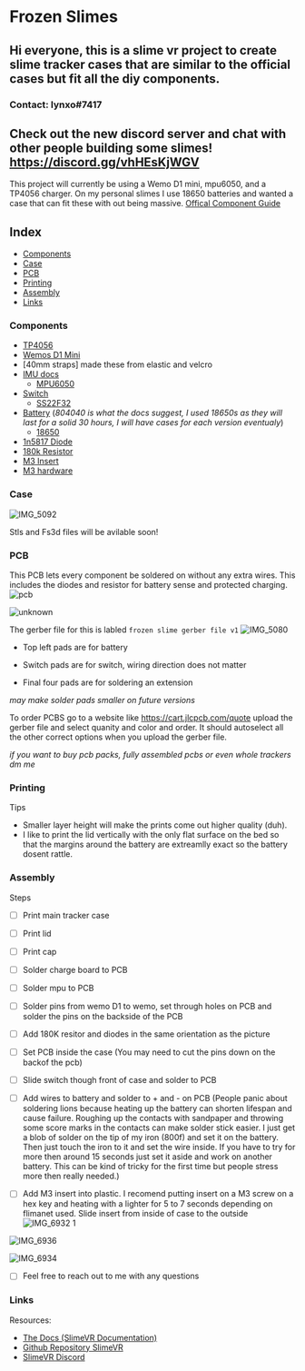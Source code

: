 # Frozen Slimes 

## Hi everyone, this is a slime vr project to create slime tracker cases that are similar to the official cases but fit all the diy components.

### Contact: lynxo#7417

## Check out the new discord server and chat with other people building some slimes! https://discord.gg/vhHEsKjWGV

This project will currently be using a Wemo D1 mini, mpu6050, and a TP4056 charger. On my personal slimes I use 18650 batteries and wanted a case that can fit these with out being massive. [Offical Component Guide](https://docs.slimevr.dev/diy/components-guide.html)


## Index
- [Components](#Components)
- [Case](#Case)
- [PCB](#PCB)
- [Printing](#Printing)
- [Assembly](#Assembly)
- [Links](#Links)


### Components

    
- [TP4056](https://www.amazon.com/HiLetgo-Lithium-Battery-Charging-Protect/dp/B00LTQU2RK/ref=sr_1_3?crid=31BCDZYQGA5IU&keywords=TP4056&qid=1643591253&sprefix=tp4056%2Caps%2C124&sr=8-3)
- [Wemos D1 Mini](https://www.amazon.com/Organizer-ESP8266-Internet-Development-Compatible/dp/B081PX9YFV/ref=sr_1_3?crid=2FMF3NVYGOSPK&keywords=wemos+d1+mini&qid=1643591309&sprefix=wemos+d1+mini%2Caps%2C136&sr=8-3)
- [40mm straps] made these from elastic and velcro
- [IMU docs](https://docs.slimevr.dev/diy/components-guide.html)
    - [MPU6050](https://www.amazon.com/MPU-6050-Accelerometer-Gyroscope-Converter-Compatible/dp/B08TH9NH55/ref=sr_1_6?crid=1W65V3QJ27XN&keywords=mpu+6050&qid=1643591376&sprefix=mpu+6050%2Caps%2C136&sr=8-6)  
- [Switch](https://docs.slimevr.dev/diy/components-guide.htmll)
    - [SS22F32](https://www.aliexpress.com/item/32975535599.html)
- [Battery](https://docs.slimevr.dev/diy/components-guide.html) (*804040 is what the docs suggest, I used 18650s as they will last for a solid 30 hours, I will have cases for each version eventualy*)
    - [18650](https://www.amazon.com/s?k=18650&crid=2H65KICLJGU4U&sprefix=18650%2Caps%2C301&ref=nb_sb_noss_1)
- [1n5817 Diode](https://www.amazon.com/100-Pieces-1N5817-Schottky-Rectifier/dp/B079KDQQPD/ref=sr_1_5?crid=1EPLYISD4R4G3&keywords=1n5817+Diode&qid=1659032765&sprefix=1n5817+diode%2Caps%2C130&sr=8-5)
- [180k Resistor](https://www.amazon.com/EDGELEC-Resistor-Tolerance-Resistance-Optional/dp/B07HDFCNXB/ref=sr_1_3?crid=9MPFJ93KJT6X&keywords=180k+resistor&qid=1659032821&sprefix=180k+%2Caps%2C129&sr=8-3)
- [M3 Insert](https://www.amazon.com/initeq-M3-0-5-Threaded-Inserts-Printing/dp/B077CL322T/ref=sxin_16_ac_d_mf_brs?ac_md=6-2-aW5pdGVx-ac_d_mf_brs_brs&content-id=amzn1.sym.715b40e5-7b73-447b-bbb7-382000b19785%3Aamzn1.sym.715b40e5-7b73-447b-bbb7-382000b19785&crid=3D6LG19044RU7&cv_ct_cx=m3+insert&keywords=m3+insert&pd_rd_i=B077CL322T&pd_rd_r=6a9928bf-8120-480c-b6e6-ac4a3efb5da3&pd_rd_w=Ci2YY&pd_rd_wg=EGaoL&pf_rd_p=715b40e5-7b73-447b-bbb7-382000b19785&pf_rd_r=BPZY01PVZZCHQVTXDYB9&psc=1&qid=1659033175&sprefix=m3+insert%2Caps%2C151&sr=1-3-dd96d2aa-78c0-4648-bd3e-11643d087866)
- [M3 hardware](https://www.amazon.com/DYWISHKEY-Pieces-Socket-Screws-Wrench/dp/B07VRC5RJ8/ref=sr_1_13?crid=RON51NO1L8L7&keywords=m3+hardware&qid=1659033217&s=hi&sprefix=m3+hardware%2Ctools%2C115&sr=1-13)


### Case

![IMG_5092](https://user-images.githubusercontent.com/98719680/179154118-54a93cc8-1396-49c0-82b8-989af2cbaeec.jpg)

Stls and Fs3d files will be avilable soon!



### PCB 
This PCB lets every component be soldered on without any extra wires. This includes the diodes and resistor for battery sense and protected charging.  
![pcb](https://user-images.githubusercontent.com/98719680/151724886-2c5099e3-fb9f-46b9-8021-25dd6d12512c.png)


![unknown](https://user-images.githubusercontent.com/98719680/151725786-9f9a4075-871c-4021-ad3d-9da2e22d66e9.png)

The gerber file for this is labled ``` frozen slime gerber file v1 ```
![IMG_5080](https://user-images.githubusercontent.com/98719680/179153864-273dd1f5-f176-403c-97f8-0ed151fe021a.jpg)

- Top left pads are for battery

- Switch pads are for switch, wiring direction does not matter

- Final four pads are for soldering an extension

*may make solder pads smaller on future versions*

To order PCBS go to a website like https://cart.jlcpcb.com/quote upload the gerber file and select quanity and color and order. It should autoselect all the other correct options when you upload the gerber file. 


*if you want to buy pcb packs, fully assembled pcbs or even whole trackers dm me*


### Printing 
Tips
- Smaller layer height will make the prints come out higher quality (duh). 
- I like to print the lid vertically with the only flat surface on the bed so that the margins around the battery are extreamlly exact so the battery dosent rattle. 

### Assembly 
Steps 
- [ ] Print main tracker case
- [ ] Print lid 
- [ ] Print cap 

- [ ] Solder charge board to PCB
- [ ] Solder mpu to PCB 
- [ ] Solder pins from wemo D1 to wemo, set through holes on PCB and solder the pins on the backside of the PCB

- [ ] Add 180K resitor and diodes in the same orientation as the picture 

- [ ] Set PCB inside the case (You may need to cut the pins down on the backof the pcb)
- [ ] Slide switch though front of case and solder to PCB
- [ ] Add wires to battery and solder to + and - on PCB 
(People panic about soldering lions because heating up the battery can shorten lifespan and cause failure. Roughing up the contacts with sandpaper and throwing some score marks in the contacts can make solder stick easier. 
I just get a blob of solder on the tip of my iron (800f) and set it on the battery. Then just touch the iron to it and set the wire inside. If you have to try for more then around 15 seconds just set it aside and work on another battery. This can be kind of tricky for the first time but people stress more then really needed.)

- [ ] Add M3 insert into plastic. I recomend putting insert on a M3 screw on a hex key and heating with a lighter for 5 to 7 seconds depending on flimanet used. Slide insert from inside of case to the outside 
![IMG_6932 1](https://user-images.githubusercontent.com/98719680/179158043-c3d5d297-a795-4f47-a854-b419975b66b6.jpg)

![IMG_6936](https://user-images.githubusercontent.com/98719680/179157821-9063bb6c-d6fe-42cc-9a80-24e61e10c817.jpg)

![IMG_6934](https://user-images.githubusercontent.com/98719680/179157832-a3ff8dd8-6f05-40e3-854c-6d48003c82ad.jpg)

- [ ] Feel free to reach out to me with any questions 



### Links
Resources:
- [The Docs (SlimeVR Documentation)](https://docs.slimevr.dev/)
- [Github Repository SlimeVR](https://github.com/SlimeVR/)
- [SlimeVR Discord](https://discord.gg/SlimeVR)



